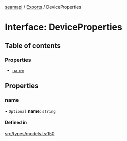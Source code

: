[seamapi](../README.md) / [Exports](../modules.md) / DeviceProperties

# Interface: DeviceProperties

## Table of contents

### Properties

- [name](DeviceProperties.md#name)

## Properties

### name

• `Optional` **name**: `string`

#### Defined in

[src/types/models.ts:150](https://github.com/hello-seam/seamapi-javascript/blob/main/src/types/models.ts#L150)
